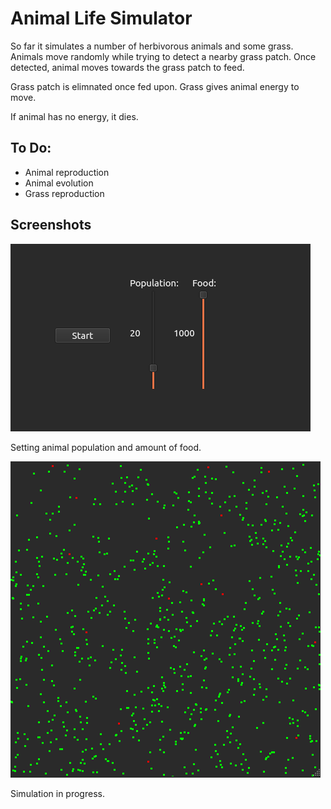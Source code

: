 # Animal Life Simulator

So far it simulates a number of herbivorous animals and some grass. Animals move randomly while trying to detect a nearby grass patch. Once detected, animal moves towards the grass patch to feed.

Grass patch is elimnated once fed upon. Grass gives animal energy to move.

If animal has no energy, it dies.

## To Do:
- Animal reproduction
- Animal evolution
- Grass reproduction

## Screenshots

![Screenshot](images/Screenshot%20from%202024-12-30%2022-26-16.png)

Setting animal population and amount of food.

![Screenshot](images/Screenshot%20from%202024-12-30%2022-26-42.png)

Simulation in progress.
